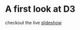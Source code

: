 # A first look at D3

checkout the live [slideshow](http://vicapow.github.io/intro-to-d3-talk/index.html)